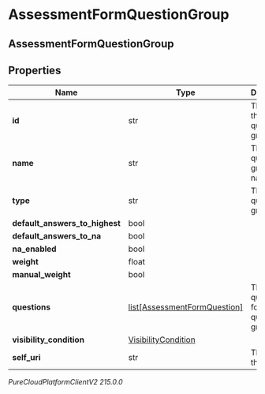 # AssessmentFormQuestionGroup

## AssessmentFormQuestionGroup

## Properties

|Name | Type | Description | Notes|
|------------ | ------------- | ------------- | -------------|
| **id** | str | The ID of the question group, | [optional] |
| **name** | str | The question group name | |
| **type** | str | The question group type | |
| **default_answers_to_highest** | bool |  | [optional] |
| **default_answers_to_na** | bool |  | [optional] |
| **na_enabled** | bool |  | [optional] |
| **weight** | float |  | [optional] |
| **manual_weight** | bool |  | [optional] |
| **questions** | [list[AssessmentFormQuestion]](AssessmentFormQuestion) | The list of questions for this question group | |
| **visibility_condition** | [VisibilityCondition](VisibilityCondition) |  | [optional] |
| **self_uri** | str | The URI for this object | [optional] |



_PureCloudPlatformClientV2 215.0.0_
